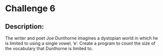 # Challenge 6

## Description:

The writer and poet Joe Dunthorne imagines a dystopian world in which he is limited to using a single vowel, ’e’. Create a program to count the size of the vocabulary that Dunthorne is limited to.
